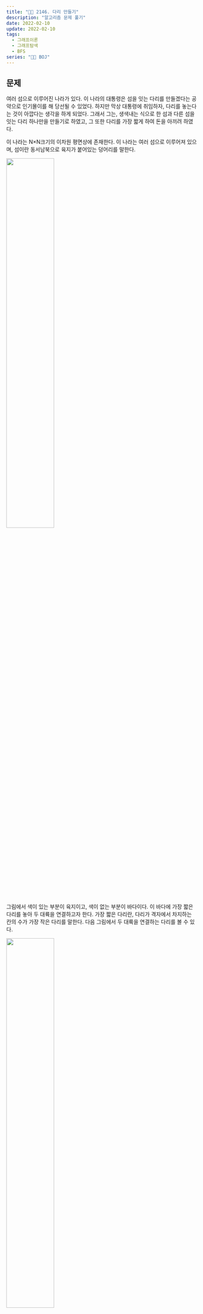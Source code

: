 ```yaml
---
title: "👩‍💻 2146. 다리 만들기"
description: "알고리즘 문제 풀기"
date: 2022-02-10
update: 2022-02-10
tags:
  - 그래프이론
  - 그래프탐색
  - BFS
series: "👩‍💻 BOJ"
---
```


## 문제

여러 섬으로 이루어진 나라가 있다. 이 나라의 대통령은 섬을 잇는 다리를 만들겠다는 공약으로 인기몰이를 해 당선될 수 있었다. 하지만 막상 대통령에 취임하자, 다리를 놓는다는 것이 아깝다는 생각을 하게 되었다. 그래서 그는, 생색내는 식으로 한 섬과 다른 섬을 잇는 다리 하나만을 만들기로 하였고, 그 또한 다리를 가장 짧게 하여 돈을 아끼려 하였다.

이 나라는 N×N크기의 이차원 평면상에 존재한다. 이 나라는 여러 섬으로 이루어져 있으며, 섬이란 동서남북으로 육지가 붙어있는 덩어리를 말한다.

<img src="https://www.acmicpc.net/JudgeOnline/upload/201008/bri.PNG" width="50%">

그림에서 색이 있는 부분이 육지이고, 색이 없는 부분이 바다이다. 이 바다에 가장 짧은 다리를 놓아 두 대륙을 연결하고자 한다. 가장 짧은 다리란, 다리가 격자에서 차지하는 칸의 수가 가장 작은 다리를 말한다. 다음 그림에서 두 대륙을 연결하는 다리를 볼 수 있다.

<img src="https://www.acmicpc.net/JudgeOnline/upload/201008/b2.PNG" width="50%">

물론 위의 방법 외에도 다리를 놓는 방법이 여러 가지 있으나, 위의 경우가 놓는 다리의 길이가 3으로 가장 짧다(물론 길이가 3인 다른 다리를 놓을 수 있는 방법도 몇 가지 있다). 지도가 주어질 때, 가장 짧은 다리 하나를 놓아 두 대륙을 연결하는 방법을 찾으시오.

### 입력
- 첫 줄에는 지도의 크기 N(100이하의 자연수)가 주어진다. 그 다음 N줄에는 N개의 숫자가 빈칸을 사이에 두고 주어지며, 0은 바다, 1은 육지를 나타낸다. 항상 두 개 이상의 섬이 있는 데이터만 입력으로 주어진다.

### 출력
- 첫째 줄에 가장 짧은 다리의 길이를 출력한다.

### 📍 **Logic**

```java
class Loc {
  int x;
  int y;
  int cnt;

  public Loc(int x, int y, int cnt) {
      this.x = x;
      this.y = y;
      this.cnt = cnt;
  }

  public int getX() {
      return x;
  }

  public int getY() {
      return y;
  }

  public int getCnt() {
      return cnt;
  }
}
```

- 각 정점별 좌표 및 현재 정점까지 오는데 필요한 다리 수를 저장하기 위해 사용하는 클래스

```java
class Graph {
  final int[][] graph;
  boolean[][] discovered;
  Queue<Loc> q = new LinkedList<>();
  int[] w_way = { 1, 0, -1, 0 };
  int[] y_way = { 0, 1, 0, -1 };
  int bridge = Integer.MAX_VALUE;
  int graph_size;
  ...
}
```

- 그래프의 정보를 저장하기 위해 사용하는 클래스

```java
private int buildBridge(int x, int y) {
  discovered = new boolean[graph_size][graph_size];
  q = new LinkedList<>();
  q.add(new Loc(x, y, 0));
  int cur_land = graph[x][y];
  discovered[x][y] = true;

  while(!q.isEmpty()) {
    Loc loc = q.poll();
    int cur_x = loc.getX();
    int cur_y = loc.getY();
    int cnt = loc.getCnt();

    if (graph[cur_x][cur_y] != 0 && graph[cur_x][cur_y] != cur_land) return cnt;

    for (int i = 0; i < 4; i++) {
      int nextX = cur_x + w_way[i], nextY = cur_y + y_way[i];

      if (nextX < 0 || nextX >= graph_size || nextY < 0 || nextY >= graph_size) continue;
      if (discovered[nextX][nextY] || graph[nextX][nextY] == cur_land) continue;

      discovered[nextX][nextY] = true;
      q.add(new Loc(nextX, nextY, cnt+1));
    }
  }
  return -1;
}
```

- 구분된 대륙 정보를 가지고, 서로 다른 대륙을 잇는 다리를 놓아보는 메소드
- `if (graph[cur_x][cur_y] != 0 && graph[cur_x][cur_y] != cur_land) return cnt;` 을 통해 서로 다른 대륙을 이은 경우 사용된 `다리 길이 + 1` 이 반환
- 방문하지 않은 `0` , 즉 바다의 경우에만 계속 `Queue` 에 추가 
  
### 📄 **CODE**

<details>
  <summary>코드 보기/접기💫</summary>
    <div markdown="1">

    
      import java.io.BufferedReader;
      import java.io.IOException;
      import java.io.InputStreamReader;
      import java.util.LinkedList;
      import java.util.Queue;

      class Loc {
          int x;
          int y;
          int cnt;

          public Loc(int x, int y, int cnt) {
              this.x = x;
              this.y = y;
              this.cnt = cnt;
          }

          public int getX() {
              return x;
          }

          public int getY() {
              return y;
          }

          public int getCnt() {
              return cnt;
          }
      }

      class Graph {
          final int[][] graph;
          boolean[][] discovered;
          Queue<Loc> q = new LinkedList<>();
          int[] w_way = { 1, 0, -1, 0 };
          int[] y_way = { 0, 1, 0, -1 };
          int bridge = Integer.MAX_VALUE;
          int graph_size;

          public Graph(int size) {
              graph_size = size;
              this.graph = new int[graph_size][graph_size];
              discovered = new boolean[graph_size][graph_size];
          }

          public void AddElement(String line, int idx) {
              String[] tmp = line.split(" ");
              for(int i = 0; i < graph_size; i++) {
                  graph[idx][i] = Integer.parseInt(tmp[i]);
              }
          }

          public void identifyLand() {
              int land = 2;
              for (int i = 0; i < graph_size; i++) {
                  for (int j = 0; j < graph_size; j++) {
                      if (!discovered[i][j] && graph[i][j] == 1) {
                          fillLand(i, j, land);
                          land++;
                      }
                  }
              }
          }

          private void fillLand(int x, int y, int land) {
              graph[x][y] = land;
              discovered[x][y] = true;
              q.add(new Loc(x, y, 0));

              while(!q.isEmpty()) {
                  Loc loc = q.poll();
                  int nowX = loc.getX();
                  int nowY = loc.getY();

                  for (int i = 0; i < 4; i++) {
                      int nextX = nowX + w_way[i], nextY = nowY + y_way[i];

                      if (nextX < 0 || nextX >= graph_size || nextY < 0 || nextY >= graph_size) continue;
                      if (discovered[nextX][nextY]) continue;

                      if (graph[nextX][nextY] == 1) {
                          graph[nextX][nextY] = land;
                          discovered[nextX][nextY] = true;
                          q.add(new Loc(nextX, nextY, 0));
                      }
                  }
              }
          }

          public void solution() {
              for (int i = 0; i < graph_size; i++) {
                  for (int j = 0; j < graph_size; j++) {
                      if (graph[i][j] > 0) {
                          int cnt = buildBridge(i, j);
                          if (cnt == -1) continue;
                          bridge = Math.min(bridge, cnt);
                      }
                  }
              }
              System.out.println(bridge - 1);
          }

          private int buildBridge(int x, int y) {
              discovered = new boolean[graph_size][graph_size];
              q = new LinkedList<>();
              q.add(new Loc(x, y, 0));
              int cur_land = graph[x][y];
              discovered[x][y] = true;

              while(!q.isEmpty()) {
                  Loc loc = q.poll();
                  int cur_x = loc.getX();
                  int cur_y = loc.getY();
                  int cnt = loc.getCnt();

                  if (graph[cur_x][cur_y] != 0 && graph[cur_x][cur_y] != cur_land) return cnt;

                  for (int i = 0; i < 4; i++) {
                      int nextX = cur_x + w_way[i], nextY = cur_y + y_way[i];

                      if (nextX < 0 || nextX >= graph_size || nextY < 0 || nextY >= graph_size) continue;
                      if (discovered[nextX][nextY] || graph[nextX][nextY] == cur_land) continue;

                      discovered[nextX][nextY] = true;
                      q.add(new Loc(nextX, nextY, cnt+1));
                  }
              }
              return -1;
          }
      }

      public class Main {
          public static void main(String[] args) throws IOException {
              BufferedReader br = new BufferedReader(new InputStreamReader(System.in));
              int N = Integer.parseInt(br.readLine());

              Graph g = new Graph(N);

              String line="";
              for (int idx = 0; idx < N; idx++) {
                  line = br.readLine();
                  g.AddElement(line, idx);
              }

              g.identifyLand();

              g.solution();

              br.close();
          }
      }
	
  	</div>
</details>

### ✏️ **Review**
- `Queue` 에 데이터 추가, 삭제, 검색 시 사용하는 메소드들 중 유사한 기능을 하는 메소드들의 차이를 아래 참고 블로그에서 확인할 수 있었다.
- 섬을 구분하여 저장하고, 이후 다리를 건설할 때 섬의 가장자리부터 탐색을 시작하면 어떨까라는 생각을 했다.
  - 섬의 가장자리를 구분해 저장해놓고 탐색하려니, 섬의 가장자리를 구분하는 것이 문제였다.
- 섬의 가장자리를 구분하지 않고, `브루트 포스` 처럼 모든 섬의 좌표에서 탐색하는 방식으로 변경했고, **메모리 초과**가 발생했다.

```java
graph[nowX][nowY] = land;
discovered[nowX][nowY] = true;

for (int i = 0; i < 4; i++) {
  int nextX = nowX + w_way[i], nextY = nowY + y_way[i];
  if (nextX >= 0 && nextX < graph_size && nextY >= 0 && nextY < graph_size && graph[nextX][nextY] == 1 && !discovered[nextX][nextY]) {
      q.add(new Loc(nextX, nextY, 0));
  }
}

// 위 코드를 아래와 같이 변경, 메모리 초과가 발생하지 않음

if (nextX < 0 || nextX >= graph_size || nextY < 0 || nextY >= graph_size) continue;
if (discovered[nextX][nextY]) continue;

if (graph[nextX][nextY] == 1) {
  graph[nextX][nextY] = land;
  discovered[nextX][nextY] = true;
  q.add(new Loc(nextX, nextY, 0));
}
```

- 블로그를 참고하여 위의 코드 수정으로 메모리초과를 피할 수 있었는데, 논리적으로 이해가 가지 않는다...

### 📕 출처
https://www.acmicpc.net/problem/2146

### 참고
- https://goodteacher.tistory.com/112
- https://loosie.tistory.com/224